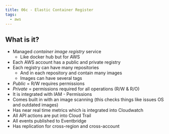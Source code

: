 ```yaml
---
title: 06c - Elastic Container Register
tags:
  - aws
---
```

## What is it?

- Managed *container image registry* service
	- Like docker hub but for AWS
- Each AWS account has a public and private registry
- Each registry can have many repositories
	- And in each repository and contain many images
	- Images can have several tags
- *Public* = R/W requires permissions
- *Private*  = permissions required for all operations (R/W & R/O)
- It is integrated with IAM - Permissions
- Comes built in with an image scanning (this checks things like issues OS and outdated images)
- Has near real time metrics which is integrated into Cloudwatch
- All API actions are put into Cloud Trail
- All events published to Eventbridge
- Has replication for cross-region and cross-account
